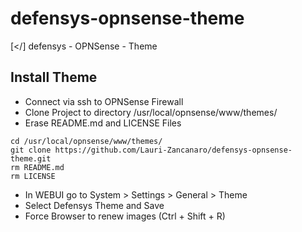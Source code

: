 # defensys-opnsense-theme
[&lt;/] defensys - OPNSense - Theme

## Install Theme

- Connect via ssh to OPNSense Firewall
- Clone Project to directory /usr/local/opnsense/www/themes/
- Erase README.md and LICENSE Files

```
cd /usr/local/opnsense/www/themes/
git clone https://github.com/Lauri-Zancanaro/defensys-opnsense-theme.git
rm README.md
rm LICENSE
```

- In WEBUI go to System > Settings > General > Theme
- Select Defensys Theme and Save
- Force Browser to renew images (Ctrl + Shift + R)
